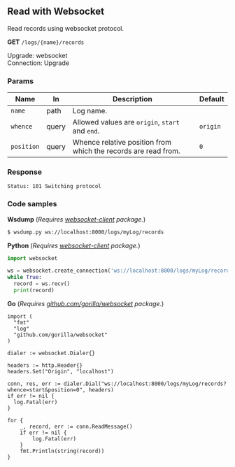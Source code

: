 Read with Websocket
-------------------

Read records using websocket protocol.

**GET** `/logs/{name}/records`

Upgrade: websocket  
Connection: Upgrade  

### Params 

| Name       	| In    	| Description                                                    	| Default  	|
|------------	|-------	|----------------------------------------------------------------	|----------	|
| `name`     	| path  	| Log name.                                                      	|          	|
| `whence`   	| query 	| Allowed values are `origin`, `start` and `end`.                	| `origin` 	|
| `position` 	| query 	| Whence relative position from which the records are read from. 	| `0`      	|

### Response 

```
Status: 101 Switching protocol
```

### Code samples

**Wsdump** (_Requires [websocket-client](https://pypi.org/project/websocket-client-py3/) package._)
```bash
$ wsdump.py ws://localhost:8000/logs/myLog/records
```

**Python** (_Requires [websocket-client](https://pypi.org/project/websocket-client-py3/) package._)

```python
import websocket

ws = websocket.create_connection('ws://localhost:8000/logs/myLog/records')
while True:
  record = ws.recv()
  print(record)
```

**Go** (_Requires [github.com/gorilla/websocket](http://github.com/gorilla/websocket) package._)

```golang
import (
  "fmt"
  "log"
  "github.com/gorilla/websocket"
)

dialer := websocket.Dialer{}

headers := http.Header{}
headers.Set("Origin", "localhost")

conn, res, err := dialer.Dial("ws://localhost:8000/logs/myLog/records?whence=start&position=0", headers)
if err != nil {
  log.Fatal(err)
}

for {
    _, record, err := conn.ReadMessage()
    if err != nil {
        log.Fatal(err)
    }
    fmt.Println(string(record))
}
```
